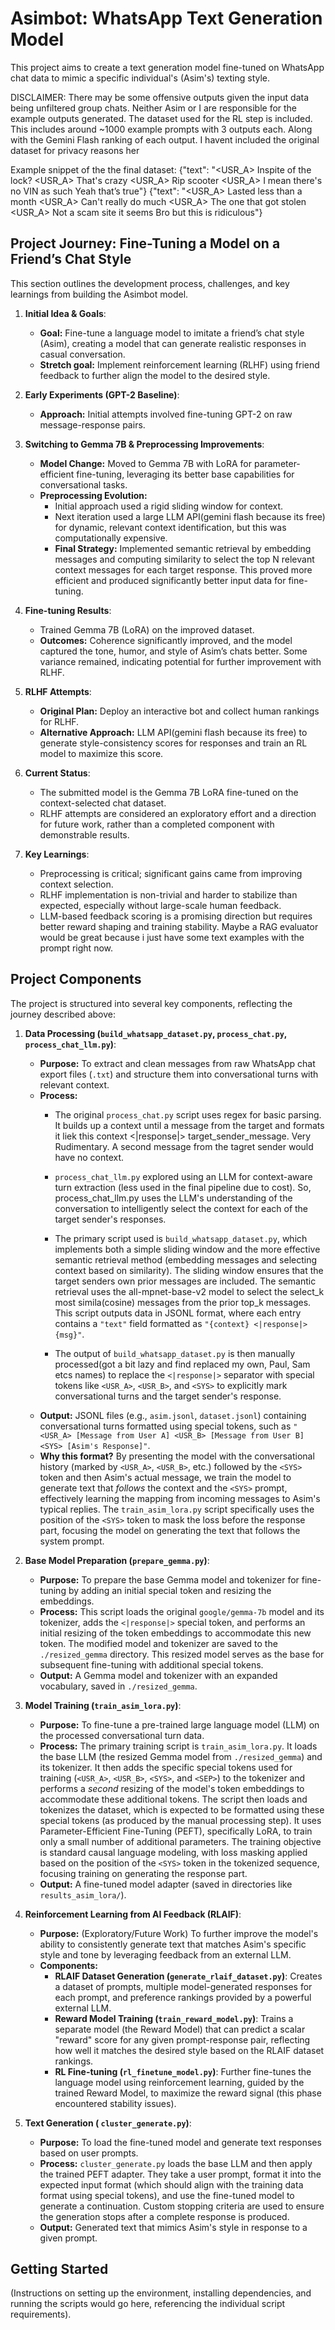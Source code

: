 # Asimbot: WhatsApp Text Generation Model

This project aims to create a text generation model fine-tuned on WhatsApp chat data to mimic a specific individual's (Asim's) texting style.

DISCLAIMER: There may be some offensive outputs given the input data being unfiltered group chats. Neither Asim or I are responsible for the example outputs generated. 
The dataset used for the RL step is included. This includes around ~1000 example prompts with 3 outputs each. Along with the Gemini Flash ranking of each output.
I havent included the original dataset for privacy reasons her


Example snippet of the the final dataset:
{"text": "<USR_A> Inspite of the lock? <USR_A> That's crazy <USR_A> Rip scooter <USR_A> I mean there's no VIN as such <SYS> Yeah that’s true"}
{"text": "<USR_A> Lasted less than a month <USR_A> Can't really do much <USR_A> The one that got stolen <USR_A> Not a scam site it seems <SYS> Bro but this is ridiculous"}

## Project Journey: Fine-Tuning a Model on a Friend’s Chat Style

This section outlines the development process, challenges, and key learnings from building the Asimbot model.

1.  **Initial Idea & Goals**:
    *   **Goal:** Fine-tune a language model to imitate a friend’s chat style (Asim), creating a model that can generate realistic responses in casual conversation.
    *   **Stretch goal:** Implement reinforcement learning (RLHF) using friend feedback to further align the model to the desired style.

2.  **Early Experiments (GPT-2 Baseline)**:
    *   **Approach:** Initial attempts involved fine-tuning GPT-2 on raw message-response pairs.

3.  **Switching to Gemma 7B & Preprocessing Improvements**:
    *   **Model Change:** Moved to Gemma 7B with LoRA for parameter-efficient fine-tuning, leveraging its better base capabilities for conversational tasks.
    *   **Preprocessing Evolution:**
        *   Initial approach used a rigid sliding window for context.
        *   Next iteration used a large LLM API(gemini flash because its free) for dynamic, relevant context identification, but this was computationally expensive.
        *   **Final Strategy:** Implemented semantic retrieval by embedding messages and computing similarity to select the top N relevant context messages for each target response. This proved more efficient and produced significantly better input data for fine-tuning.

4.  **Fine-tuning Results**:
    *   Trained Gemma 7B (LoRA) on the improved dataset.
    *   **Outcomes:** Coherence significantly improved, and the model captured the tone, humor, and style of Asim’s chats better. Some variance remained, indicating potential for further improvement with RLHF.

5.  **RLHF Attempts**:
    *   **Original Plan:** Deploy an interactive bot and collect human rankings for RLHF.
    *   **Alternative Approach:**  LLM API(gemini flash because its free) to generate style-consistency scores for responses and train an RL model to maximize this score.

6.  **Current Status**:
    *   The submitted model is the Gemma 7B LoRA fine-tuned on the context-selected chat dataset.
    *   RLHF attempts are considered an exploratory effort and a direction for future work, rather than a completed component with demonstrable results.

7.  **Key Learnings**:
    *   Preprocessing is critical; significant gains came from improving context selection.
    *   RLHF implementation is non-trivial and harder to stabilize than expected, especially without large-scale human feedback.
    *   LLM-based feedback scoring is a promising direction but requires better reward shaping and training stability. Maybe a RAG evaluator would be great because i just have some text examples with the prompt right now.


## Project Components

The project is structured into several key components, reflecting the journey described above:

1.  **Data Processing (`build_whatsapp_dataset.py`, `process_chat.py`, `process_chat_llm.py`)**:
    *   **Purpose:** To extract and clean messages from raw WhatsApp chat export files (`.txt`) and structure them into conversational turns with relevant context.
    *   **Process:**
        *   The original `process_chat.py` script uses regex for basic parsing. It builds up a context until a message from the target and formats it liek this context <|response|> target_sender_message. Very Rudimentary. A second message from the tagret sender would have no context.
        *   `process_chat_llm.py` explored using an LLM for context-aware turn extraction (less used in the final pipeline due to cost). So, process_chat_llm.py uses the LLM's understanding of the conversation to intelligently select the context for each of the target sender's responses. 
        *   The primary script used is `build_whatsapp_dataset.py`, which implements both a simple sliding window and the more effective semantic retrieval method (embedding messages and selecting context based on similarity). The sliding window ensures that the target senders own prior messages are included. The semantic retrieval uses the all-mpnet-base-v2 model to select the select_k most simila(cosine) messages from the prior top_k messages. This script outputs data in JSONL format, where each entry contains a `"text"` field formatted as `"{context} <|response|> {msg}"`.

        *   The output of `build_whatsapp_dataset.py` is then manually processed(got a bit lazy and find replaced my own, Paul, Sam etcs names) to replace the `<|response|>` separator with special tokens like `<USR_A>`, `<USR_B>`, and `<SYS>` to explicitly mark conversational turns and the target sender's response.
    *   **Output:** JSONL files (e.g., `asim.jsonl`, `dataset.jsonl`) containing conversational turns formatted using special tokens, such as `"<USR_A> [Message from User A] <USR_B> [Message from User B] <SYS> [Asim's Response]"`.
    *   **Why this format?**  By presenting the model with the conversational history (marked by `<USR_A>`, `<USR_B>`, etc.) followed by the `<SYS>` token and then Asim's actual message, we train the model to generate text that *follows* the context and the `<SYS>` prompt, effectively learning the mapping from incoming messages to Asim's typical replies. The `train_asim_lora.py` script specifically uses the position of the `<SYS>` token to mask the loss before the response part, focusing the model on generating the text that follows the system prompt.

2.  **Base Model Preparation (`prepare_gemma.py`)**:
    *   **Purpose:** To prepare the base Gemma model and tokenizer for fine-tuning by adding an initial special token and resizing the embeddings.
    *   **Process:** This script loads the original `google/gemma-7b` model and its tokenizer, adds the `<|response|>` special token, and performs an initial resizing of the token embeddings to accommodate this new token. The modified model and tokenizer are saved to the `./resized_gemma` directory. This resized model serves as the base for subsequent fine-tuning with additional special tokens.
    *   **Output:** A Gemma model and tokenizer with an expanded vocabulary, saved in `./resized_gemma`.

3.  **Model Training (`train_asim_lora.py`)**:
    *   **Purpose:** To fine-tune a pre-trained large language model (LLM) on the processed conversational turn data.
    *   **Process:** The primary training script is `train_asim_lora.py`. It loads the base LLM (the resized Gemma model from `./resized_gemma`) and its tokenizer. It then adds the specific special tokens used for training (`<USR_A>`, `<USR_B>`, `<SYS>`, and `<SEP>`) to the tokenizer and performs a *second* resizing of the model's token embeddings to accommodate these additional tokens. The script then loads and tokenizes the dataset, which is expected to be formatted using these special tokens (as produced by the manual processing step). It uses Parameter-Efficient Fine-Tuning (PEFT), specifically LoRA, to train only a small number of additional parameters. The training objective is standard causal language modeling, with loss masking applied based on the position of the `<SYS>` token in the tokenized sequence, focusing training on generating the response part.
    *   **Output:** A fine-tuned model adapter (saved in directories like `results_asim_lora/`).

4.  **Reinforcement Learning from AI Feedback (RLAIF)**:
    *   **Purpose:** (Exploratory/Future Work) To further improve the model's ability to consistently generate text that matches Asim's specific style and tone by leveraging feedback from an external LLM.
    *   **Components:**
        *   **RLAIF Dataset Generation (`generate_rlaif_dataset.py`)**: Creates a dataset of prompts, multiple model-generated responses for each prompt, and preference rankings provided by a powerful external LLM.
        *   **Reward Model Training (`train_reward_model.py`)**: Trains a separate model (the Reward Model) that can predict a scalar "reward" score for any given prompt-response pair, reflecting how well it matches the desired style based on the RLAIF dataset rankings.
        *   **RL Fine-tuning (`rl_finetune_model.py`)**: Further fine-tunes the language model using reinforcement learning, guided by the trained Reward Model, to maximize the reward signal (this phase encountered stability issues).

4.  **Text Generation ( `cluster_generate.py`)**:
    *   **Purpose:** To load the fine-tuned model and generate text responses based on user prompts.
    *   **Process:**  `cluster_generate.py` loads the base LLM and then apply the trained PEFT adapter. They take a user prompt, format it into the expected input format (which should align with the training data format using special tokens), and use the fine-tuned model to generate a continuation. Custom stopping criteria are used to ensure the generation stops after a complete response is produced.
    *   **Output:** Generated text that mimics Asim's style in response to a given prompt.



## Getting Started

(Instructions on setting up the environment, installing dependencies, and running the scripts would go here, referencing the individual script requirements).
